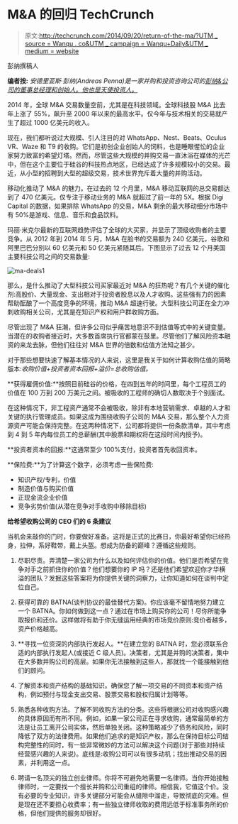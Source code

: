 # M&A 的回归 TechCrunch

> 原文:[http://techcrunch.com/2014/09/20/return-of-the-ma/?UTM _ source = Wanqu . co&UTM _ campaign = Wanqu+Daily&UTM _ medium = website](http://techcrunch.com/2014/09/20/return-of-the-ma/?utm_source=wanqu.co&utm_campaign=Wanqu+Daily&utm_medium=website)

彭纳撰稿人

**编者按:** *安德里亚斯·彭纳(Andreas Penna)是一家并购和投资咨询公司的[彭纳&公司的董事总经理和创始人。他也是天使投资人。](http://www.pennaco.co)*

2014 年，全球 M&A 交易数量空前，尤其是在科技领域。全球科技股 M&A 比去年上涨了 55%，飙升至 2000 年以来的最高水平。仅今年与技术相关的交易就产生了超过 1000 亿美元的收入。

现在，我们都听说过大规模、引人注目的对 WhatsApp、Nest、Beats、Oculus VR、Waze 和 T9 的收购。它们是初创企业创始人的饲料，也是睡眼惺忪的企业家努力致富的希望灯塔。然而，尽管这些大规模的并购交易一直沐浴在媒体的光芒中，但在这个主要位于硅谷的科技热点地区，已经达成了许多规模较小的交易。最近，从小型的招聘到大型的超级交易，技术世界充斥着大量的并购活动。

移动化推动了 M&A 的魅力。在过去的 12 个月里，M&A 移动互联网的总交易额达到了 470 亿美元。仅专注于移动业务的 M&A 就超过了前一年的 5X。根据 Digi Capital 的数据，如果排除 WhatsApp 的交易，M&A 剩余的最大移动细分市场中有 50%是游戏、信息、音乐和食品饮料。

玛丽·米克尔最新的互联网趋势评估了全球的大买家，并显示了顶级收购者的主要竞争。从 2012 年到 2014 年 5 月，M&A 在脸书的交易额为 240 亿美元，谷歌和阿里巴巴分别以 60 亿美元和 50 亿美元紧随其后。下图显示了过去 12 个月美国主要科技公司之间的交易数量:

![ma-deals1](../Images/7469a15c059a3a30f2eda0491231306a.png)

那么，是什么推动了大型科技公司买家最近对 M&A 的狂热呢？有几个关键的催化剂:高股价、大量现金、支出相对于投资者股息以及人才收购。这些强有力的因素帮助酝酿了一个高度竞争的环境，推动 M&A 超速行驶。大型科技公司正在全力冲刺收购相关公司，尤其是在知识产权和用户群收购方面。

尽管出现了 M&A 狂潮，但许多公司似乎痛苦地意识不到估值等式中的关键变量。当潜在的收购者接近时，大多数首席执行官都蒙在鼓里。尽管他们了解风险资本融资的来龙去脉，但他们往往对 M&A 世界的倍数和估值方法知之甚少。

对于那些想要快速了解基本情况的人来说，这里是我关于如何计算收购估值的简略版本:*收购价值+投资者资本回报+溢价=总收购估值。*

**获得雇佣价值:**按照目前硅谷的价格，在四到五年的时间里，每个工程员工的价值在 100 万到 200 万美元之间。被吸收的工程师的确切人数取决于个别面试。

在这种情况下，非工程资产通常不会被吸收，除非有本地营销需求、卓越的人才和关键的执行管理成员。如果这成为围绕收购子公司的 M&A 交易，那么整个人力资源资产可能会保持完整。在这两种情况下，公司都将提供一份条款清单，其中考虑到 4 到 5 年内每位员工的总薪酬(其中股票和期权将在这段时间内授予)。

**投资者资本的回报:**这通常至少 100%支付，投资者首先收回资本。

**保险费:**为了计算这个数字，必须考虑一些保险费:

*   知识产权/专利，价值
*   制造价值与购买价值
*   正现金流企业价值
*   竞争劣势价值(从潜在竞争对手收购中移除目标)

**给希望收购公司的 CEO 们的 6 条建议**

当机会来敲你的门时，你要做好准备。这将是正式的比赛日，你最好希望你已经热身，拉伸，系好鞋带，戴上头盔。想成为防备的巅峰？遵循这些规则。

1.  尽职尽责。弄清楚一家公司为什么以及如何评估你的价值。他们是否希望在竞争对手之前抓住你的价值？他们想要你的 IP 吗？还是他们希望欢迎你才华横溢的团队？发掘这些答案将为你提供关键的洞察力，让你知道如何在谈判中定位自己。

2.  获得可靠的 BATNA(谈判协议的最佳替代方案)。你应该毫不留情地努力建立一个 BATNA。你如何做到这一点？通过在市场上购买你的公司！尽你所能争取报价和还价。这样做将有助于你无缝运用经典的市场竞价原则:竞价者越多，资产价格越高。

3.  **寻找一位资深的内部执行发起人。**在建立您的 BATNA 时，您必须联系合适的内部执行发起人(或接近 C 级人员)。决策者，尤其是并购的决策者，集中在大多数并购公司的高层。如果你无法接触到这些人，那就找一个能接触到他们的顾问。

4.  了解资本和资产结构的基础知识。确保您了解一项交易的不同资本和资产结构，例如预付与现金支出交易、股票交易和股权归属计划等等。

5.  熟悉各种收购方法。了解不同收购方法的分类。这些将根据公司对收购感兴趣的具体原因而有所不同。例如，如果一家公司正在寻求收购，通常最简单的方法是让员工离开公司实体，然后单独关闭。这种策略减少了债务和风险，同时降低了双方的法律费用。如果他们追求的是知识产权，那么在保持目标公司结构完整性的同时，有一些非常微妙的方法可以解决这个问题(对于那些对持续经营感兴趣的人来说)。底线是:收购公司可以有很多动机；找出推动交易的因素，并利用这一点。

6.  聘请一名顶尖的独立创业律师。你将不可避免地需要一名律师。当你开始接触律师时，一定要找一个擅长并购和公司重组的律师。相信我，它值这个价。没有必要的专业知识，许多关键部分可能会从缝隙中溜走，导致彻底的灾难。但是现在还不要担心收费率；有一些独立律师收取的费用远低于标准事务所的价格，但他们提供的服务却很好。